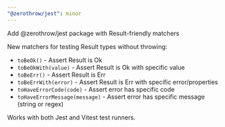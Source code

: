 ```yaml
---
"@zerothrow/jest": minor
---
```


Add @zerothrow/jest package with Result-friendly matchers

New matchers for testing Result types without throwing:
- `toBeOk()` - Assert Result is Ok
- `toBeOkWith(value)` - Assert Result is Ok with specific value  
- `toBeErr()` - Assert Result is Err
- `toBeErrWith(error)` - Assert Result is Err with specific error/properties
- `toHaveErrorCode(code)` - Assert error has specific code
- `toHaveErrorMessage(message)` - Assert error has specific message (string or regex)

Works with both Jest and Vitest test runners.